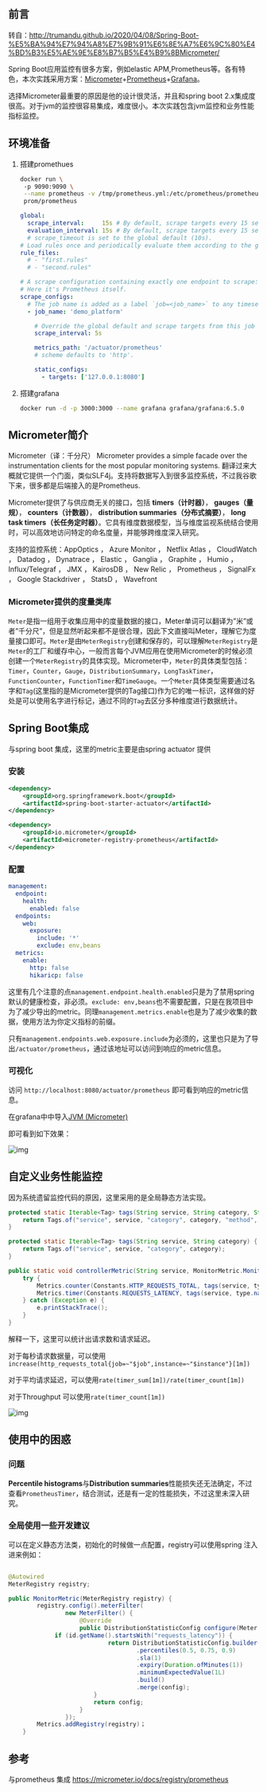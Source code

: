## 前言

转自：http://trumandu.github.io/2020/04/08/Spring-Boot-%E5%BA%94%E7%94%A8%E7%9B%91%E6%8E%A7%E6%9C%80%E4%BD%B3%E5%AE%9E%E8%B7%B5%E4%B9%8BMicrometer/

Spring Boot应用监控有很多方案，例如elastic APM,Prometheus等。各有特色，本次实践采用方案：[Micrometer](https://micrometer.io/docs)+[Prometheus](https://prometheus.io/)+[Grafana](https://grafana.com/)。

选择Micrometer最重要的原因是他的设计很灵活，并且和spring boot 2.x集成度很高。对于jvm的监控很容易集成，难度很小。本次实践包含jvm监控和业务性能指标监控。

## 环境准备

1. 搭建promethues

   ```sh
   docker run \   
   	-p 9090:9090 \
   	--name prometheus -v /tmp/prometheus.yml:/etc/prometheus/prometheus.yml \    
   	prom/prometheus
   ```

   ```yaml
   global:
     scrape_interval:     15s # By default, scrape targets every 15 seconds.
     evaluation_interval: 15s # By default, scrape targets every 15 seconds.
     # scrape_timeout is set to the global default (10s).
   # Load rules once and periodically evaluate them according to the global 'evaluation_interval'.
   rule_files:
     # - "first.rules"
     # - "second.rules"
   
   # A scrape configuration containing exactly one endpoint to scrape:
   # Here it's Prometheus itself.
   scrape_configs:
     # The job name is added as a label `job=<job_name>` to any timeseries scraped from this config.
     - job_name: 'demo_platform'
   
       # Override the global default and scrape targets from this job every 5 seconds.
       scrape_interval: 5s
   
       metrics_path: '/actuator/prometheus'
       # scheme defaults to 'http'.
   
       static_configs:
         - targets: ['127.0.0.1:8080']
   ```

1. 搭建grafana

   ```sh
   docker run -d -p 3000:3000 --name grafana grafana/grafana:6.5.0
   ```



## Micrometer简介

Micrometer（译：千分尺） Micrometer provides a simple facade over the instrumentation clients for the most popular monitoring systems. 翻译过来大概就它提供一个门面，类似SLF4j。支持将数据写入到很多监控系统，不过我谷歌下来，很多都是后端接入的是Prometheus.

Micrometer提供了与供应商无关的接口，包括 **timers（计时器）**， **gauges（量规）**， **counters（计数器）**， **distribution summaries（分布式摘要）**， **long task timers（长任务定时器）**。它具有维度数据模型，当与维度监视系统结合使用时，可以高效地访问特定的命名度量，并能够跨维度深入研究。

支持的监控系统：AppOptics ， Azure Monitor ， Netflix Atlas ， CloudWatch ， Datadog ， Dynatrace ， Elastic ， Ganglia ， Graphite ， Humio ， Influx/Telegraf ， JMX ， KairosDB ， New Relic ， Prometheus ， SignalFx ， Google Stackdriver ， StatsD ， Wavefront

### Micrometer提供的度量类库

`Meter`是指一组用于收集应用中的度量数据的接口，Meter单词可以翻译为”米”或者”千分尺”，但是显然听起来都不是很合理，因此下文直接叫Meter，理解它为度量接口即可。`Meter`是由`MeterRegistry`创建和保存的，可以理解`MeterRegistry`是`Meter`的工厂和缓存中心，一般而言每个JVM应用在使用Micrometer的时候必须创建一个`MeterRegistry`的具体实现。Micrometer中，`Meter`的具体类型包括：`Timer`，`Counter`，`Gauge`，`DistributionSummary`，`LongTaskTimer`，`FunctionCounter`，`FunctionTimer`和`TimeGauge`。一个`Meter`具体类型需要通过名字和`Tag`(这里指的是Micrometer提供的Tag接口)作为它的唯一标识，这样做的好处是可以使用名字进行标记，通过不同的`Tag`去区分多种维度进行数据统计。

## Spring Boot集成

与spring boot 集成，这里的metric主要是由spring actuator 提供

### 安装

```xml
<dependency>
	<groupId>org.springframework.boot</groupId>
	<artifactId>spring-boot-starter-actuator</artifactId>
</dependency>

<dependency>
	<groupId>io.micrometer</groupId>
	<artifactId>micrometer-registry-prometheus</artifactId>
</dependency>
```

### 配置

```yaml
management:
  endpoint:
    health:
      enabled: false
  endpoints:
    web:
      exposure:
        include: '*'
        exclude: env,beans
  metrics:
    enable:
      http: false
      hikaricp: false
```

这里有几个注意的点`management.endpoint.health.enabled`只是为了禁用spring 默认的健康检查，非必须。`exclude: env,beans`也不需要配置，只是在我项目中为了减少导出的metric。同理`management.metrics.enable`也是为了减少收集的数据，使用方法为你定义指标的前缀。

只有`management.endpoints.web.exposure.include`为必须的，这里也只是为了导出`/actuator/prometheus`，通过该地址可以访问到响应的metric信息。

### 可视化

访问 `http://localhost:8080/actuator/prometheus` 即可看到响应的metric信息。

在grafana中中导入[JVM (Micrometer)](https://grafana.com/grafana/dashboards/4701)

即可看到如下效果：

![img](assets/dashboards.png)



## 自定义业务性能监控

因为系统遗留监控代码的原因，这里采用的是全局静态方法实现。

```java
protected static Iterable<Tag> tags(String service, String category, String method) {
    return Tags.of("service", service, "category", category, "method", method);
}

protected static Iterable<Tag> tags(String service, String category) {
    return Tags.of("service", service, "category", category);
}

public static void controllerMetric(String service, MonitorMetric.MonitorOperationType type, String method, long time) {
    try {
        Metrics.counter(Constants.HTTP_REQUESTS_TOTAL, tags(service, type.name(), method)).increment();
        Metrics.timer(Constants.REQUESTS_LATENCY, tags(service, type.name())).record(Duration.ofMillis(time));
    } catch (Exception e) {
        e.printStackTrace();
    }
}
```

解释一下，这里可以统计出请求数和请求延迟。

对于每秒请求数据量，可以使用`increase(http_requests_total{job=~"$job",instance=~"$instance"}[1m])`

对于平均请求延迟，可以使用`rate(timer_sum[1m])/rate(timer_count[1m])`

对于Throughput 可以使用`rate(timer_count[1m])`

![img](assets/syncbigdata_monitorpng.png)



## 使用中的困惑

### 问题

**Percentile histograms**与**Distribution summaries**性能损失还无法确定，不过查看`PrometheusTimer`，结合测试，还是有一定的性能损失，不过这里未深入研究。

### 全局使用一些开发建议

可以在定义静态方法类，初始化的时候做一点配置，registry可以使用spring 注入进来例如：

```java

@Autowired 
MeterRegistry registry;

public MonitorMetric(MeterRegistry registry) {
        registry.config().meterFilter(
                new MeterFilter() {
                    @Override
                    public DistributionStatisticConfig configure(Meter.Id id, DistributionStatisticConfig config) {
             if (id.getName().startsWith("requests_latency")) {
                            return DistributionStatisticConfig.builder()
                                    .percentiles(0.5, 0.75, 0.9)
                                    .sla(1)
                                    .expiry(Duration.ofMinutes(1))
                                    .minimumExpectedValue(1L)
                                    .build()
                                    .merge(config);
                        }
                        return config;
                    }
                });
        Metrics.addRegistry(registry)；
    }
```



## 参考

与prometheus 集成 https://micrometer.io/docs/registry/prometheus



